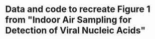 # Data and code to recreate Figure 1 from "Indoor Air Sampling for Detection of Viral Nucleic Acids"

